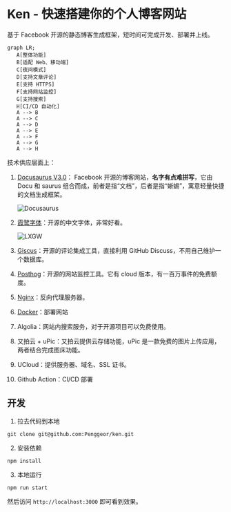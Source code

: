 # Ken - 快速搭建你的个人博客网站

基于 Facebook 开源的静态博客生成框架，短时间可完成开发、部署并上线。

```mermaid
graph LR;
   A[整体功能]
   B[适配 Web、移动端]
   C[夜间模式]
   D[支持文章评论]
   E[支持 HTTPS]
   F[支持网站监控]
   G[支持搜索]
   H[CI/CD 自动化]
   A --> B
   A --> C
   A --> D
   A --> E
   A --> F
   A --> G
   A --> H
```

技术供应层面上：

1. [Docusaurus V3.0](https://docusaurus.io/)： Facebook 开源的博客网站，**名字有点难拼写**，它由 Docu 和 saurus 组合而成，前者是指“文档”，后者是指“蜥蜴”，寓意轻量快捷的文档生成框架。

   ![Docusaurus](https://ph-files.imgix.net/7a8c1deb-6539-476c-bd6a-907c830b2394.png?auto=compress&codec=mozjpeg&cs=strip&auto=format&fit=max&dpr=2)

2. [霞鹭字体](https://github.com/lxgw/LxgwWenKai)：开源的中文字体，非常好看。

   ![LXGW](https://lxgw.github.io/images/posts/klee-simpchin/wenkai-overview.png)

3. [Giscus](https://giscus.app/)：开源的评论集成工具，直接利用 GitHub Discuss，不用自己维护一个数据库。

4. [Posthog](https://posthog.com/)：开源的网站监控工具。它有 cloud 版本，有一百万事件的免费额度。

5. [Nginx](https://www.nginx.com/)：反向代理服务器。

6. [Docker](https://www.docker.com/)：部署网站

7. Algolia：网站内搜索服务，对于开源项目可以免费使用。

8. 又拍云 + uPic：又拍云提供云存储功能，uPic 是一款免费的图片上传应用，两者结合完成图床功能。

9. UCloud：提供服务器、域名、SSL 证书。

10. Github Action：CI/CD 部署


## 开发

1. 拉去代码到本地

```shell
git clone git@github.com:Penggeor/ken.git
```

2. 安装依赖

```shell
npm install
```

3. 本地运行

```shell
npm run start
```

然后访问 `http://localhost:3000` 即可看到效果。